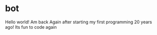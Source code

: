 # bot
Hello world! Am back Again after starting my first programming 20 years ago!
Its fun to code again
